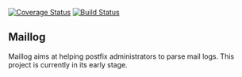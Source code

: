 [![Coverage Status](https://coveralls.io/repos/Feandil/maillog/badge.svg)](https://coveralls.io/r/Feandil/maillog)
[![Build Status](https://travis-ci.org/cernops/puppet-abrt.svg)](https://travis-ci.org/cernops/puppet-abrt)
## Maillog

Maillog aims at helping postfix administrators to parse mail logs.
This project is currently in its early stage.
